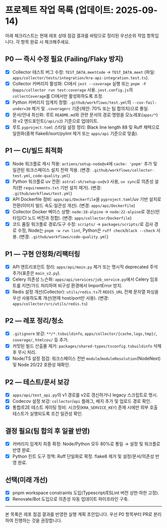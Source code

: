 # 프로젝트 작업 목록 (업데이트: 2025-09-14)

아래 체크리스트는 현재 레포 상태 점검 결과를 바탕으로 정리된 우선순위 작업 항목입니다. 각 항목 완료 시 체크해주세요.

## P0 — 즉시 수정 필요 (Failing/Flaky 방지)
- [x] Collector 테스트 버그 수정: `TEST_DATA.meetCode` → `TEST_DATA.meet` (파일: `apps/collector/tests/integration/kra-api-integration.test.ts`).
- [x] Collector 커버리지 활성화: CI에서 `jest --coverage` 실행 또는 `pnpm -F @apps/collector run test:coverage` 사용. `jest.config.js`의 `collectCoverage`를 CI에서만 활성화하도록 조정.
- [x] Python 커버리지 임계치 정렬: `.github/workflows/test.yml`의 `--cov-fail-under=30` 제거 및 `.coveragerc` 기준(제안: 70% 또는 팀 합의치)으로 통일.
- [x] 문서/안내 최신화: 루트 `README.md`와 관련 문서의 경로·명령을 모노레포(`apps/*`)와 v2 엔드포인트(`/api/v2`) 기준으로 업데이트.
- [x] 루트 `pyproject.toml` 스타일 설정 정리: Black line length 88 및 Ruff 채택으로 일원화(중복 flake8/isort/pylint 제거 또는 `apps/api` 기준으로 맞춤).

## P1 — CI/빌드 최적화
- [x] Node 워크플로 캐시 적용: `actions/setup-node@v4`에 `cache: 'pnpm'` 추가 및 일관된 워크스페이스 설치 전략 적용. (변경: `.github/workflows/collector-test.yml`, `code-quality.yml`)
- [x] Python 워크플로 uv 전환: `astral-sh/setup-uv@v3` 사용, `uv sync`로 의존성 설치(현 `requirements.txt` 기반 설치 제거). (변경: `.github/workflows/test.yml`)
- [x] API Dockerfile 정비: `apps/api/Dockerfile`을 `pyproject.toml`/uv 기반 설치로 전환(이미지 빌드 속도·일관성 개선). (변경: `apps/api/Dockerfile`)
- [x] Collector Docker 베이스 상향: `node:18-alpine` → `node:22-alpine`로 갱신(런타임/CI 노드 버전과 정합). (변경: `apps/collector/Dockerfile`)
- [x] 코드 품질 워크플로 경로/도구 수정: `scripts/` → `packages/scripts/`로 검사 경로 수정, Node는 `pnpm -w run lint`, Python은 `ruff check`/`black --check` 사용. (변경: `.github/workflows/code-quality.yml`)

## P1 — 구현 안정화/리팩터링
- [x] API 엔트리포인트 정리: `apps/api/main.py` 제거 또는 명시적 deprecated 주석 추가(표준은 `main_v2.py`).
- [x] Celery 의존성 느슨화: `apps/api/services/job_service.py`에서 Celery 임포트를 지연/가드 처리하여 비구성 환경에서 ImportError 방지.
- [x] Redis 설정 개선(Collector): `utils/redis.ts`가 `REDIS_URL` 전체 문자열 파싱을 우선 사용하도록 개선(현재 host/port만 사용). (변경: `apps/collector/src/utils/redis.ts`)

## P2 — 레포 정리/청소
- [x] `.gitignore` 보강: `**/*.tsbuildinfo`, `apps/collector/{cache,logs,tmp}/`, `coverage/`, `htmlcov/` 등 추가.
- [x] 커밋된 빌드 산출물 제거: `packages/shared-types/tsconfig.tsbuildinfo` 삭제 후 무시 처리.
- [x] Node/TS 설정 점검: 워크스페이스 전반 `module`/`moduleResolution`(NodeNext) 및 Node 20/22 호환성 재확인.

## P2 — 테스트/문서 보강
- [x] `apps/api/test_api.py`의 v1 경로를 v2로 갱신하거나 legacy 스크립트로 명시.
- [x] Codecov 설정 보강: `collector`/`api` 플래그, 배지 추가 및 업로드 경로 확인.
- [x] 통합/E2E 테스트 게이팅 정비: 시크릿(`KRA_SERVICE_KEY`) 존재 시에만 외부 호출 테스트가 실행되도록 조건 일관성 확인.

## 결정 필요(팀 합의 후 일괄 반영)
- [x] 커버리지 임계치 최종 확정: Node/Python 모두 80%로 통일 → 설정 및 워크플로 반영 완료.
- [x] Python 린트 도구 정책: Ruff 단일화로 확정. flake8 제거 및 설정/문서/의존성 반영 완료.

## 선택(미래 개선)
- [x] pnpm workspace constraints 도입(Typescript/ESLint 버전 상한·하한 고정).
- [x] Renovate/Bot 도입으로 의존성 자동 업데이트 파이프라인 구축.

---
본 목록은 레포 점검 결과를 반영한 실행 계획 초안입니다. 우선 P0 항목부터 PR로 분리하여 진행하는 것을 권장합니다.
